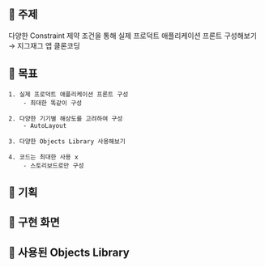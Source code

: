 ## 📌 주제
   다양한 Constraint 제약 조건을 통해 실제 프로덕트 애플리케이션 프론트 구성해보기 → 지그재그 앱 클론코딩
    
## 📌 목표

    1. 실제 프로덕트 애플리케이션 프론트 구성
        - 최대한 똑같이 구성
        
    2. 다양한 기기별 해상도를 고려하여 구성
        - AutoLayout
        
    3. 다양한 Objects Library 사용해보기
    
    4. 코드는 최대한 사용 x 
        - 스토리보드로만 구성
        

## 📌 기획 

## 📌 구현 화면


## 📌 사용된 Objects Library
